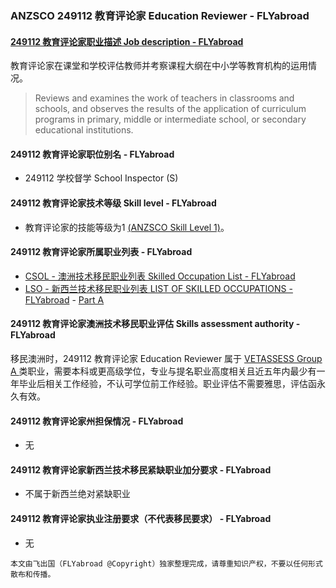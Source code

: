 ### ANZSCO 249112 教育评论家 Education Reviewer - FLYabroad ###

####  [249112 教育评论家职业描述 Job description - FLYabroad](http://www.flyabroadvisa.com/anzsco/2491.html#249112)

教育评论家在课堂和学校评估教师并考察课程大纲在中小学等教育机构的运用情况。 

> Reviews and examines the work of teachers in classrooms and schools, and observes the results of the application of curriculum programs in primary, middle or intermediate school, or secondary educational institutions.

#### 249112 教育评论家职位别名 - FLYabroad
 
- 249112 学校督学 School Inspector (S)

#### 249112 教育评论家技术等级 Skill level - FLYabroad

- 教育评论家的技能等级为1 [(ANZSCO Skill Level 1)](http://www.flyabroadvisa.com/anzsco/)。

#### 249112 教育评论家所属职业列表 - FLYabroad

- [CSOL - 澳洲技术移民职业列表 Skilled Occupation List - FLYabroad](http://www.flyabroadvisa.com/sol/)
- [LSO - 新西兰技术移民职业列表 LIST OF SKILLED OCCUPATIONS - FLYabroad](http://nz.flyabroadvisa.com/lso/) - [Part A](parta)

#### 249112 教育评论家澳洲技术移民职业评估 Skills assessment authority - FLYabroad

移民澳洲时，249112 教育评论家 Education Reviewer 属于 [VETASSESS Group A ](http://www.flyabroadvisa.com/ass/vetassess.html)类职业，需要本科或更高级学位，专业与提名职业高度相关且近五年内最少有一年毕业后相关工作经验，不认可学位前工作经验。职业评估不需要雅思，评估函永久有效。

#### 249112 教育评论家州担保情况 - FLYabroad

- 无

#### 249112 教育评论家新西兰技术移民紧缺职业加分要求 - FLYabroad

- 不属于新西兰绝对紧缺职业

#### 249112 教育评论家执业注册要求（不代表移民要求） - FLYabroad

- 无

`本文由飞出国（FLYabroad @Copyright）独家整理完成，请尊重知识产权，不要以任何形式散布和传播。`